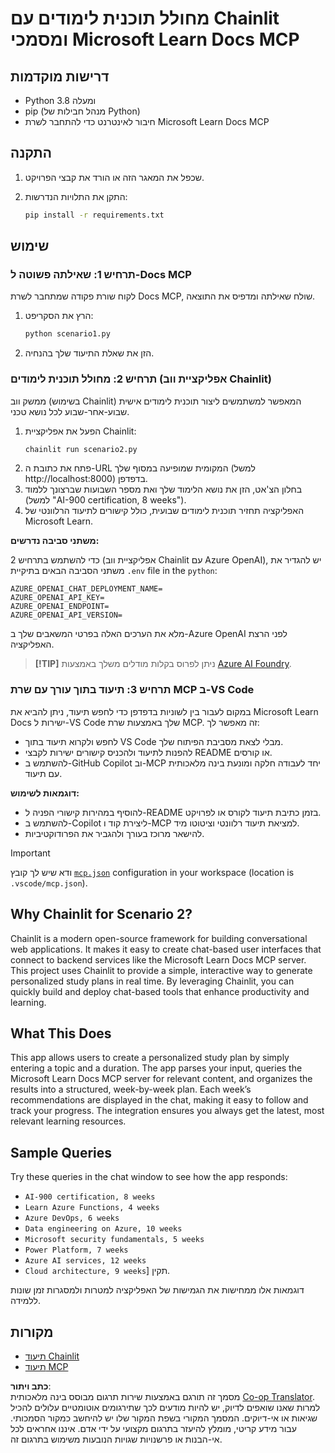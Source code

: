 <!--
CO_OP_TRANSLATOR_METADATA:
{
  "original_hash": "a05fb941810e539147fec53aaadbb6fd",
  "translation_date": "2025-06-21T14:31:11+00:00",
  "source_file": "09-CaseStudy/docs-mcp/solution/python/README.md",
  "language_code": "he"
}
-->
# מחולל תוכנית לימודים עם Chainlit ומסמכי Microsoft Learn Docs MCP

## דרישות מוקדמות

- Python 3.8 ומעלה  
- pip (מנהל חבילות של Python)  
- חיבור לאינטרנט כדי להתחבר לשרת Microsoft Learn Docs MCP  

## התקנה

1. שכפל את המאגר הזה או הורד את קבצי הפרויקט.  
2. התקן את התלויות הנדרשות:  

   ```bash
   pip install -r requirements.txt
   ```  

## שימוש

### תרחיש 1: שאילתה פשוטה ל-Docs MCP  
לקוח שורת פקודה שמתחבר לשרת Docs MCP, שולח שאילתה ומדפיס את התוצאה.  

1. הרץ את הסקריפט:  
   ```bash
   python scenario1.py
   ```  
2. הזן את שאלת התיעוד שלך בהנחיה.  

### תרחיש 2: מחולל תוכנית לימודים (אפליקציית ווב Chainlit)  
ממשק ווב (בשימוש Chainlit) המאפשר למשתמשים ליצור תוכנית לימודים אישית שבוע-אחר-שבוע לכל נושא טכני.  

1. הפעל את אפליקציית Chainlit:  
   ```bash
   chainlit run scenario2.py
   ```  
2. פתח את כתובת ה-URL המקומית שמופיעה במסוף שלך (למשל http://localhost:8000) בדפדפן.  
3. בחלון הצ'אט, הזן את נושא הלימוד שלך ואת מספר השבועות שברצונך ללמוד (למשל "AI-900 certification, 8 weeks").  
4. האפליקציה תחזיר תוכנית לימודים שבועית, כולל קישורים לתיעוד הרלוונטי של Microsoft Learn.  

**משתני סביבה נדרשים:**  

כדי להשתמש בתרחיש 2 (אפליקציית ווב Chainlit עם Azure OpenAI), יש להגדיר את משתני הסביבה הבאים בתיקיית `.env` file in the `python`:  

```
AZURE_OPENAI_CHAT_DEPLOYMENT_NAME=
AZURE_OPENAI_API_KEY=
AZURE_OPENAI_ENDPOINT=
AZURE_OPENAI_API_VERSION=
```  

מלא את הערכים האלה בפרטי המשאבים שלך ב-Azure OpenAI לפני הרצת האפליקציה.  

> **[!TIP]** ניתן לפרוס בקלות מודלים משלך באמצעות [Azure AI Foundry](https://ai.azure.com/).  

### תרחיש 3: תיעוד בתוך עורך עם שרת MCP ב-VS Code  

במקום לעבור בין לשוניות בדפדפן כדי לחפש תיעוד, ניתן להביא את Microsoft Learn Docs ישירות ל-VS Code שלך באמצעות שרת MCP. זה מאפשר לך:  
- לחפש ולקרוא תיעוד בתוך VS Code מבלי לצאת מסביבת הפיתוח שלך.  
- להפנות לתיעוד ולהכניס קישורים ישירות לקבצי README או קורסים.  
- להשתמש ב-GitHub Copilot וב-MCP יחד לעבודה חלקה ומונעת בינה מלאכותית עם תיעוד.  

**דוגמאות לשימוש:**  
- להוסיף במהירות קישורי הפניה ל-README בזמן כתיבת תיעוד לקורס או לפרויקט.  
- להשתמש ב-Copilot ליצירת קוד ו-MCP למציאת תיעוד רלוונטי וציטוטו מיד.  
- להישאר מרוכז בעורך ולהגביר את הפרודוקטיביות.  

> [!IMPORTANT]  
> ודא שיש לך קובץ [`mcp.json`](../../../../../../09-CaseStudy/docs-mcp/solution/scenario3/mcp.json) configuration in your workspace (location is `.vscode/mcp.json`).

## Why Chainlit for Scenario 2?

Chainlit is a modern open-source framework for building conversational web applications. It makes it easy to create chat-based user interfaces that connect to backend services like the Microsoft Learn Docs MCP server. This project uses Chainlit to provide a simple, interactive way to generate personalized study plans in real time. By leveraging Chainlit, you can quickly build and deploy chat-based tools that enhance productivity and learning.

## What This Does

This app allows users to create a personalized study plan by simply entering a topic and a duration. The app parses your input, queries the Microsoft Learn Docs MCP server for relevant content, and organizes the results into a structured, week-by-week plan. Each week’s recommendations are displayed in the chat, making it easy to follow and track your progress. The integration ensures you always get the latest, most relevant learning resources.

## Sample Queries

Try these queries in the chat window to see how the app responds:

- `AI-900 certification, 8 weeks`
- `Learn Azure Functions, 4 weeks`
- `Azure DevOps, 6 weeks`
- `Data engineering on Azure, 10 weeks`
- `Microsoft security fundamentals, 5 weeks`
- `Power Platform, 7 weeks`
- `Azure AI services, 12 weeks`
- `Cloud architecture, 9 weeks`] תקין.  

דוגמאות אלו ממחישות את הגמישות של האפליקציה למטרות ולמסגרות זמן שונות ללמידה.  

## מקורות  

- [תיעוד Chainlit](https://docs.chainlit.io/)  
- [תיעוד MCP](https://github.com/MicrosoftDocs/mcp)

**כתב ויתור**:  
מסמך זה תורגם באמצעות שירות תרגום מבוסס בינה מלאכותית [Co-op Translator](https://github.com/Azure/co-op-translator). למרות שאנו שואפים לדיוק, יש להיות מודעים לכך שתירגומים אוטומטיים עלולים להכיל שגיאות או אי-דיוקים. המסמך המקורי בשפת המקור שלו יש להיחשב כמקור הסמכותי. עבור מידע קריטי, מומלץ להיעזר בתרגום מקצועי על ידי אדם. איננו אחראים לכל אי-הבנות או פרשנויות שגויות הנובעות משימוש בתרגום זה.